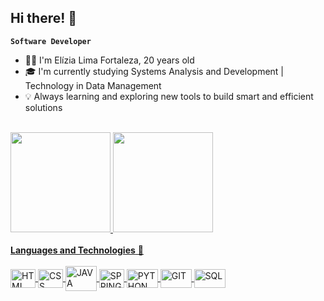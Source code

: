 ## Hi there! 👋 

**`Software Developer`**
<br>

- 👩‍💻 I'm Elízia Lima Fortaleza, 20 years old
- 🎓 I'm currently studying Systems Analysis and Development | Technology in Data Management
- 💡 Always learning and exploring new tools to build smart and efficient solutions

<br>

<div style="display: inline_block">
    <a href="https://github.com/EliziaLimaFortaleza">
    <img height="160em" src= "https://github-readme-stats.vercel.app/api?username=EliziaLimaFortaleza&show_icons=true&theme=dracula"> 
    <img height="160em" src="https://github-readme-stats.vercel.app/api/top-langs/?username=EliziaLimaFortaleza&hide_progress=true&theme=dracula">
</div>

<div style="display: inline_block"><br>   
<b>Languages and Technologies</b> 🚀 <br><br>
    <img align= "center" alt="HTML" height="30" width="40" src="https://cdn.jsdelivr.net/gh/devicons/devicon@latest/icons/html5/html5-original.svg" />
    <img align= "center" alt="CSS" height="30" width="40" src="https://cdn.jsdelivr.net/gh/devicons/devicon@latest/icons/css3/css3-original.svg" />
    <img align= "center" alt="JAVA" height="40" width="50"src="https://cdn.jsdelivr.net/gh/devicons/devicon@latest/icons/java/java-original.svg" />
    <img align= "center" alt="SPRING" height="30" width="40" src="https://cdn.jsdelivr.net/gh/devicons/devicon@latest/icons/spring/spring-original.svg" />
    <img align= "center" alt="PYTHON" height="30" width="50" src="https://cdn.jsdelivr.net/gh/devicons/devicon@latest/icons/python/python-original.svg" />
    <img align= "center" alt="GIT" height="30" width="50" src="https://cdn.jsdelivr.net/gh/devicons/devicon@latest/icons/git/git-original.svg" />
    <img align= "center" alt="SQL" height="30" width="50" src="https://cdn.jsdelivr.net/gh/devicons/devicon@latest/icons/sqldeveloper/sqldeveloper-original.svg" />
          
          
</div>
